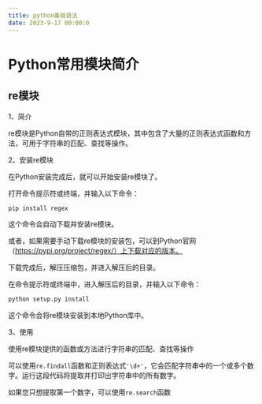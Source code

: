```yaml
---
title: python基础语法
date: 2023-9-17 00:00:0
---
```


# Python常用模块简介

## re模块

1、简介

re模块是Python自带的正则表达式模块，其中包含了大量的正则表达式函数和方法，可用于字符串的匹配、查找等操作。

2、安装re模块

在Python安装完成后，就可以开始安装re模块了。

打开命令提示符或终端，并输入以下命令：

```python
pip install regex
```

这个命令会自动下载并安装re模块。

或者，如果需要手动下载re模块的安装包，可以到Python官网（https://pypi.org/project/regex/）上下载对应的版本。

下载完成后，解压压缩包，并进入解压后的目录。

在命令提示符或终端中，进入解压后的目录，并输入以下命令：

```python
python setup.py install
```

这个命令会将re模块安装到本地Python库中。

3、使用

使用re模块提供的函数或方法进行字符串的匹配、查找等操作

可以使用`re.findall`函数和正则表达式`'\d+'`，它会匹配字符串中的一个或多个数字。运行这段代码将提取并打印出字符串中的所有数字。

如果您只想提取第一个数字，可以使用`re.search`函数

## 